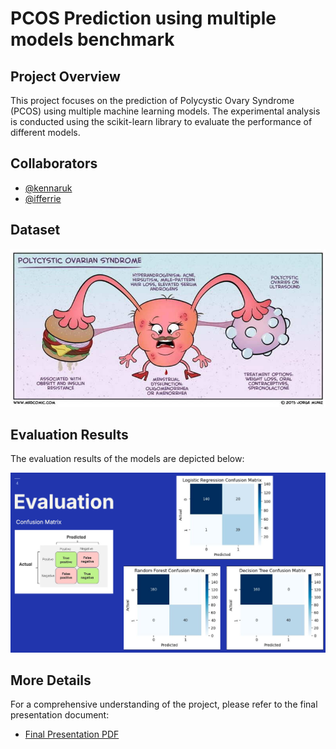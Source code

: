 # PCOS Prediction using multiple models benchmark

## Project Overview

This project focuses on the prediction of Polycystic Ovary Syndrome (PCOS) using multiple machine learning models. The experimental analysis is conducted using the scikit-learn library to evaluate the performance of different models.

## Collaborators

- [@kennaruk](https://github.com/kennaruk)
- [@ifferrie](https://github.com/ifferrie)

## Dataset

![Dataset Cover](docs/dataset-cover.jpg)

## Evaluation Results

The evaluation results of the models are depicted below:

![Evaluation Results](docs/evaluation.png)

## More Details

For a comprehensive understanding of the project, please refer to the final presentation document:

- [Final Presentation PDF](docs/nitipat_saowaluk_ML_final_presentation.pdf)
